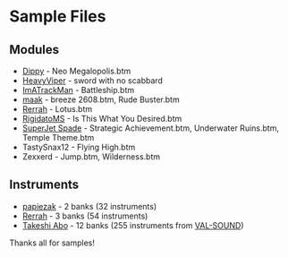 # Sample Files

## Modules

- [Dippy] - Neo Megalopolis.btm
- [HeavyViper] - sword with no scabbard
- [ImATrackMan] - Battleship.btm
- [maak] - breeze 2608.btm, Rude Buster.btm
- [Rerrah] - Lotus.btm
- [RigidatoMS] - Is This What You Desired.btm
- [SuperJet Spade] - Strategic Achievement.btm, Underwater Ruins.btm, Temple Theme.btm
- TastySnax12 - Flying High.btm
- Zexxerd - Jump.btm, Wilderness.btm

## Instruments

- [papiezak] - 2 banks (32 instruments)
- [Rerrah] - 3 banks (54 instruments)
- [Takeshi Abo] - 12 banks (255 instruments from [VAL-SOUND](http://valsound.fc2web.com))

Thanks all for samples!

[Dippy]: https://www.youtube.com/channel/UCw2xCNQhuwpnfnf1-wfRefQ
[maak]: https://twitter.com/maakmusic
[papiezak]: https://github.com/papiezak
[SuperJet Spade]: https://twitter.com/SuperJet_Spade
[RigidatoMS]: https://twitter.com/RigidatoMS
[ImATrackMan]: https://twitter.com/ImATrackMan
[Takeshi Abo]: https://twitter.com/valsound
[HeavyViper]: https://twitter.com/HeavyViper
[Rerrah]: https://github.com/rerrahkr
